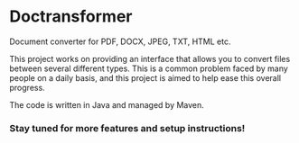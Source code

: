# Doctransformer
Document converter for PDF, DOCX, JPEG, TXT, HTML etc.

This project works on providing an interface that allows you to convert files between several different types. This is a common
problem faced by many people on a daily basis, and this project is aimed to help ease this overall progress.

The code is written in Java and managed by Maven. 

### Stay tuned for more features and setup instructions!
